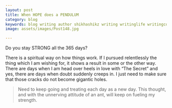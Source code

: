 ```yaml
---
layout: post
title: When HOPE does a PENDULUM
category: blog
keywords: blog writing author shikhashikz writing writinglife writingcommunity dailyblogpost dailyblogpostchallenge 
image: assets/images/Post148.jpg

---
```

Do you stay STRONG all the 365 days?

There is a spiritual way on how things work. If I pursued relentlessly the thing which I am wishing for, it shows a result in some or the other way. There are days when I am head over heels in love with “The Secret” and yes, there are days when doubt suddenly creeps in. I just need to make sure that those cracks do not become gigantic holes. 

> Need to keep going and treating each day as a new day. This thought, and with the unnerving attitude of an ant, will keep on fueling my strength.
> 
